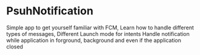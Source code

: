 # PsuhNotification
Simple app to get yourself familiar with FCM, Learn how to handle different types of messages, Different Launch mode for intents
Handle notification while application in forground, background and even if the application closed 

